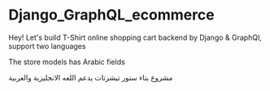 # Django_GraphQL_ecommerce

Hey! Let's build T-Shirt online shopping cart backend by Django & GraphQl, support two languages

The store models has Arabic fields 

مشروع بتاء ستور تيشرتات يدعم اللغه الانجليزية والعربية 

